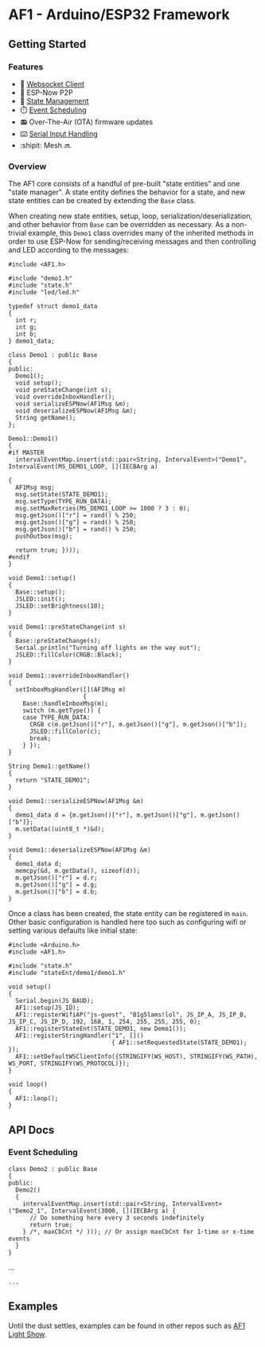 # AF1 - Arduino/ESP32 Framework

## Getting Started

### Features

- :electric_plug: [Websocket Client](#overview)
- :handshake: ESP-Now P2P
- :trident: [State Management](#overview)
- :stopwatch: [Event Scheduling](#event-scheduling)
- :radio: Over-The-Air (OTA) firmware updates
- :keyboard: [Serial Input Handling](#overview)
- :shipit: Mesh :soon:

### Overview

The AF1 core consists of a handful of pre-built "state entities" and one "state manager". A state entity defines the behavior for a state, and new state entities can be created by extending the `Base` class.

When creating new state entities, setup, loop, serialization/deserialization, and other behavior from `Base` can be overridden as necessary. As a non-trivial example, this `Demo1` class overrides many of the inherited methods in order to use ESP-Now for sending/receiving messages and then controlling and LED according to the messages:

```
#include <AF1.h>

#include "demo1.h"
#include "state.h"
#include "led/led.h"

typedef struct demo1_data
{
  int r;
  int g;
  int b;
} demo1_data;

class Demo1 : public Base
{
public:
  Demo1();
  void setup();
  void preStateChange(int s);
  void overrideInboxHandler();
  void serializeESPNow(AF1Msg &m);
  void deserializeESPNow(AF1Msg &m);
  String getName();
};

Demo1::Demo1()
{
#if MASTER
  intervalEventMap.insert(std::pair<String, IntervalEvent>("Demo1", IntervalEvent(MS_DEMO1_LOOP, [](IECBArg a)
                                                                                  {
  AF1Msg msg;
  msg.setState(STATE_DEMO1);
  msg.setType(TYPE_RUN_DATA);
  msg.setMaxRetries(MS_DEMO1_LOOP >= 1000 ? 3 : 0);
  msg.getJson()["r"] = rand() % 250;
  msg.getJson()["g"] = rand() % 250;
  msg.getJson()["b"] = rand() % 250;
  pushOutbox(msg);

  return true; })));
#endif
}

void Demo1::setup()
{
  Base::setup();
  JSLED::init();
  JSLED::setBrightness(10);
}

void Demo1::preStateChange(int s)
{
  Base::preStateChange(s);
  Serial.println("Turning off lights on the way out");
  JSLED::fillColor(CRGB::Black);
}

void Demo1::overrideInboxHandler()
{
  setInboxMsgHandler([](AF1Msg m)
                     {
    Base::handleInboxMsg(m);
    switch (m.getType()) {
    case TYPE_RUN_DATA:
      CRGB c(m.getJson()["r"], m.getJson()["g"], m.getJson()["b"]);
      JSLED::fillColor(c);
      break;
    } });
}

String Demo1::getName()
{
  return "STATE_DEMO1";
}

void Demo1::serializeESPNow(AF1Msg &m)
{
  demo1_data d = {m.getJson()["r"], m.getJson()["g"], m.getJson()["b"]};
  m.setData((uint8_t *)&d);
}

void Demo1::deserializeESPNow(AF1Msg &m)
{
  demo1_data d;
  memcpy(&d, m.getData(), sizeof(d));
  m.getJson()["r"] = d.r;
  m.getJson()["g"] = d.g;
  m.getJson()["b"] = d.b;
}
```

Once a class has been created, the state entity can be registered in `main`. Other basic configuration is handled here too such as configuring wifi or setting various defaults like initial state:

```
#include <Arduino.h>
#include <AF1.h>

#include "state.h"
#include "stateEnt/demo1/demo1.h"

void setup()
{
  Serial.begin(JS_BAUD);
  AF1::setup(JS_ID);
  AF1::registerWifiAP("js-guest", "B1g5lams!lol", JS_IP_A, JS_IP_B, JS_IP_C, JS_IP_D, 192, 168, 1, 254, 255, 255, 255, 0);
  AF1::registerStateEnt(STATE_DEMO1, new Demo1());
  AF1::registerStringHandler("1", []()
                             { AF1::setRequestedState(STATE_DEMO1); });
  AF1::setDefaultWSClientInfo({STRINGIFY(WS_HOST), STRINGIFY(WS_PATH), WS_PORT, STRINGIFY(WS_PROTOCOL)});
}

void loop()
{
  AF1::loop();
}
```

## API Docs

### Event Scheduling

```
class Demo2 : public Base
{
public:
  Demo2()
  {
    intervalEventMap.insert(std::pair<String, IntervalEvent>("Demo2_1", IntervalEvent(3000, [](IECBArg a) {
      // Do something here every 3 seconds indefinitely
      return true;
    } /*, maxCbCnt */ ))); // Or assign maxCbCnt for 1-time or x-time events
  }
}
```

...

```
...
```

## Examples

Until the dust settles, examples can be found in other repos such as [AF1 Light Show](https://github.com/jonshaw199/af1-light-show).
